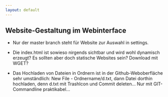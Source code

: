 ```yaml
---
layout: default
---
```

## Website-Gestaltung im Webinterface

+ Nur der master branch steht für Website zur Auswahl in settings. 

+ Die index.html ist sowieso nirgends sichtbar und wird wohl dynamisch erzeugt? Es sollten aber doch statische Websites sein? Download mit WGET?

+ Das Hochladen von Dateien in Ordnern ist in der Github-Weboberfläche sehr umständlich: New File - Ordnername/d.txt, dann Datei dorthin hochladen, denn d.txt mit TrashIcon und Commit deleten... Nur mit GIT-Commandline praktikabel...
